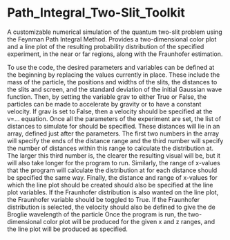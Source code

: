 # Path_Integral_Two-Slit_Toolkit
A customizable numerical simulation of the quantum two-slit problem using the Feynman Path Integral Method. Provides a two-dimensional color plot and a line plot of the resulting probability distribution of the specified experiment, in the near or far regions, along with the Fraunhofer estimation.

To use the code, the desired parameters and variables can be defined at the beginning by replacing the values currently in place. These include the mass of the particle, the positions and widths of the slits, the distances to the slits and screen, and the standard deviation of the initial Gaussian wave function. Then, by setting the variable grav to either True or False, the particles can be made to accelerate by gravity or to have a constant velocity. If grav is set to False, then a velocity should be specified at the v=... equation. Once all the parameters of the experiment are set, the list of distances to simulate for should be specified. These distances will lie in an array, defined just after the parameters. The first two numbers in the array will specify the ends of the distance range and the third number will specify the number of distances within this range to calculate the distribution at. The larger this third number is, the clearer the resulting visual will be, but it will also take longer for the program to run. Similarly, the range of x-values that the program will calculate the distribution at for each distance should be specified the same way. Finally, the distance and range of x-values for which the line plot should be created should also be specified at the line plot variables. If the Fraunhofer distribution is also wanted on the line plot, the Fraunhofer variable should be toggled to True. If the Fraunhofer distribution is selected, the velocity should also be defined to give the de Broglie wavelength of the particle Once the program is run, the two-dimensional color plot will be produced for the given x and z ranges, and the line plot will be produced as specified.
